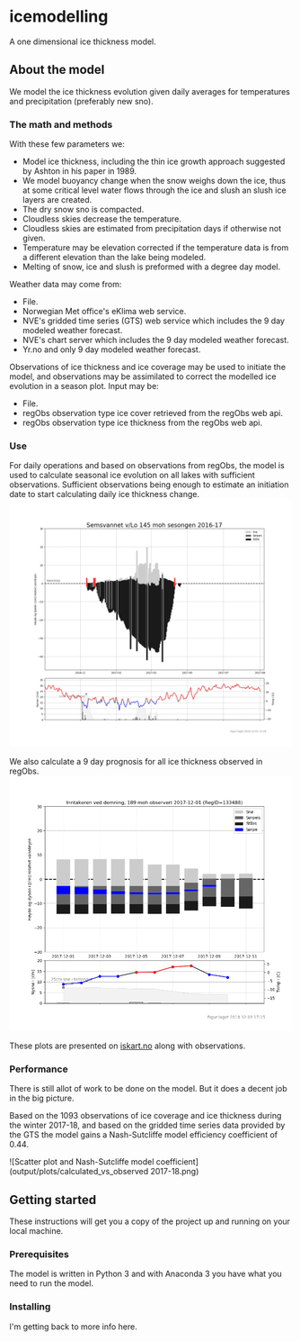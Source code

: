 # icemodelling
A one dimensional ice thickness model.

## About the model
We model the ice thickness evolution given daily averages for temperatures and precipitation (preferably new sno).

### The math and methods
With these few parameters we:
* Model ice thickness, including the thin ice growth approach suggested by Ashton in his paper in 1989.
* We model buoyancy change when the snow weighs down the ice, thus at some critical level water flows through the ice and slush an slush ice layers are created.
* The dry snow sno is compacted.
* Cloudless skies decrease the temperature.
* Cloudless skies are estimated from precipitation days if otherwise not given.
* Temperature may be elevation corrected if the temperature data is from a different elevation than the lake being modeled.
* Melting of snow, ice and slush is preformed with a degree day model.

Weather data may come from:
* File.
* Norwegian Met office's eKlima web service.
* NVE's gridded time series (GTS) web service which includes the 9 day modeled weather forecast.
* NVE's chart server which includes the 9 day modeled weather forecast.
* Yr.no and only 9 day modeled weather forecast.

Observations of ice thickness and ice coverage may be used to initiate the model, and observations may be assimilated to correct the modelled ice evolution in a season plot. Input may be:
* File.
* regObs observation type ice cover retrieved from the regObs web api.
* regObs observation type ice thickness from the regObs web api.

### Use
For daily operations and based on observations from regObs, the model is used to calculate seasonal ice evolution on all lakes with sufficient observations. Sufficient observations being enough to estimate an initiation date to start calculating daily ice thickness change.
![Seasonal ice cover plot](output/plots/2227_2016-17.png)

We also calculate a 9 day prognosis for all ice thickness observed in regObs.
![9 day ice cover plot](output/plots/133488.png)

These plots are presented on [iskart.no](http://www.iskart.no/) along with observations.

### Performance
There is still allot of work to be done on the model. But it does a decent job in the big picture.

Based on the 1093 observations of ice coverage and ice thickness during the winter 2017-18, and based on the gridded time series data provided by the GTS the model gains a Nash-Sutcliffe model efficiency coefficient of 0.44.

![Scatter plot and Nash-Sutcliffe model coefficient](output/plots/calculated_vs_observed 2017-18.png)

## Getting started
These instructions will get you a copy of the project up and running on your local machine.

### Prerequisites
The model is written in Python 3 and with Anaconda 3 you have what you need to run the model.

### Installing
I'm getting back to more info here.

